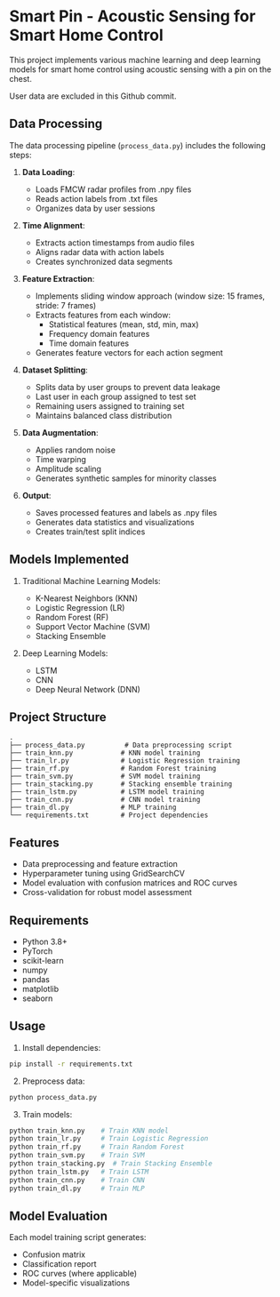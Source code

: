 # Smart Pin - Acoustic Sensing for Smart Home Control

This project implements various machine learning and deep learning models for smart home control using acoustic sensing with a pin on the chest.

User data are excluded in this Github commit. 

## Data Processing

The data processing pipeline (`process_data.py`) includes the following steps:

1. **Data Loading**:
   - Loads FMCW radar profiles from .npy files
   - Reads action labels from .txt files
   - Organizes data by user sessions

2. **Time Alignment**:
   - Extracts action timestamps from audio files
   - Aligns radar data with action labels
   - Creates synchronized data segments

3. **Feature Extraction**:
   - Implements sliding window approach (window size: 15 frames, stride: 7 frames)
   - Extracts features from each window:
     - Statistical features (mean, std, min, max)
     - Frequency domain features
     - Time domain features
   - Generates feature vectors for each action segment

4. **Dataset Splitting**:
   - Splits data by user groups to prevent data leakage
   - Last user in each group assigned to test set
   - Remaining users assigned to training set
   - Maintains balanced class distribution

5. **Data Augmentation**:
   - Applies random noise
   - Time warping
   - Amplitude scaling
   - Generates synthetic samples for minority classes

6. **Output**:
   - Saves processed features and labels as .npy files
   - Generates data statistics and visualizations
   - Creates train/test split indices

     
## Models Implemented

1. Traditional Machine Learning Models:
   - K-Nearest Neighbors (KNN)
   - Logistic Regression (LR)
   - Random Forest (RF)
   - Support Vector Machine (SVM)
   - Stacking Ensemble

2. Deep Learning Models:
   - LSTM
   - CNN
   - Deep Neural Network (DNN)

## Project Structure

```
.
├── process_data.py          # Data preprocessing script
├── train_knn.py            # KNN model training
├── train_lr.py             # Logistic Regression training
├── train_rf.py             # Random Forest training
├── train_svm.py            # SVM model training
├── train_stacking.py       # Stacking ensemble training
├── train_lstm.py           # LSTM model training
├── train_cnn.py            # CNN model training
├── train_dl.py             # MLP training
└── requirements.txt        # Project dependencies
```

## Features

- Data preprocessing and feature extraction
- Hyperparameter tuning using GridSearchCV
- Model evaluation with confusion matrices and ROC curves
- Cross-validation for robust model assessment

  
## Requirements

- Python 3.8+
- PyTorch
- scikit-learn
- numpy
- pandas
- matplotlib
- seaborn

## Usage

1. Install dependencies:
```bash
pip install -r requirements.txt
```

2. Preprocess data:
```bash
python process_data.py
```

3. Train models:
```bash
python train_knn.py    # Train KNN model
python train_lr.py     # Train Logistic Regression
python train_rf.py     # Train Random Forest
python train_svm.py    # Train SVM
python train_stacking.py  # Train Stacking Ensemble
python train_lstm.py   # Train LSTM
python train_cnn.py    # Train CNN
python train_dl.py     # Train MLP
```

## Model Evaluation

Each model training script generates:
- Confusion matrix
- Classification report
- ROC curves (where applicable)
- Model-specific visualizations
